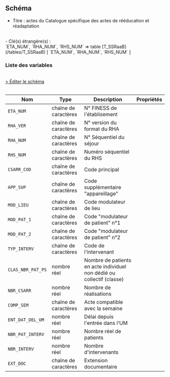 ## Schéma

- Titre : actes du Catalogue spécifique des actes de rééducation et réadaptation
<br />
- Clé(s) étrangère(s) : <br />
`ETA_NUM`, `RHA_NUM`, `RHS_NUM` => table [T_SSRaaB](/tables/T_SSRaaB) [ `ETA_NUM`, `RHA_NUM`, `RHS_NUM` ]<br />

### Liste des variables
<br />
<div>
    <a href="https://gitlab.com/healthdatahub/schema-snds/edit/master/schemas/PMSI/PMSI%20SSR/T_SSRaaCSARR.json"  
    arget="_blank" rel="noopener noreferrer">> Éditer le schéma</a>
    <OutboundLink />
</div>
<br />

Nom|Type|Description|Propriétés
-|-|-|-
`ETA_NUM`|chaîne de caractères|N° FINESS de l&#x27;établisement||
`RHA_VER`|chaîne de caractères|N° version du format du RHA||
`RHA_NUM`|chaîne de caractères|N° Séquentiel du séjour||
`RHS_NUM`|chaîne de caractères|Numéro séquentiel du RHS||
`CSARR_COD`|chaîne de caractères|Code principal||
`APP_SUP`|chaîne de caractères|Code supplémentaire &quot;appareillage&quot;||
`MOD_LIEU`|chaîne de caractères|Code modulateur de lieu||
`MOD_PAT_1`|chaîne de caractères|Code &quot;modulateur de patient&quot; n°1||
`MOD_PAT_2`|chaîne de caractères|Code &quot;modulateur de patient&quot; n°2||
`TYP_INTERV`|chaîne de caractères|Code de l&#x27;intervenant||
`CLAS_NBR_PAT_PS`|nombre réel|Nombre de patients en acte individuel non dédié ou collectif (classe)||
`NBR_CSARR`|nombre réel|Nombre de réalisations||
`COMP_SEM`|chaîne de caractères|Acte compatible avec  la semaine||
`ENT_DAT_DEL_UM`|nombre réel|Délai depuis l&#x27;entrée dans l&#x27;UM||
`NBR_PAT_INTERV`|nombre réel|Nombre réel de patients||
`NBR_INTERV`|nombre réel|Nombre d&#x27;intervenants||
`EXT_DOC`|chaîne de caractères|Extension documentaire||

